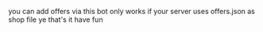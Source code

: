 you can add offers via this bot 
only works if your server uses offers.json as shop file
ye that's it have fun
